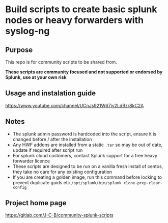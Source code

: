 # Build scripts to create basic splunk nodes or heavy forwarders with syslog-ng

## Purpose

This repo is for community scripts to be shared from.

****These scripts are community focused and not supported or endorsed by Splunk, use at your own risk****

## Usage and instalation guide

https://www.youtube.com/channel/UCnJs921W67iy2LdBzr8kC2A

## Notes

* The splunk admin password is hardcoded into the script, ensure it is changed before / after the installation
* Any HWF addons are installed from a static `.tar` so may be out of date, update if required after script run
* For splunk cloud customers, contact Splunk support for a free heavy forwarder licence
* These scripts are designed to be run on a vanilla fresh install of centos, they take no care for any existing configuration
* If you are creating a golden image, run this command before locking to prevent duplicate guids etc `/opt/splunk/bin/splunk clone-prep-clear-config`

## Project home page

https://gitlab.com/J-C-B/community-splunk-scripts